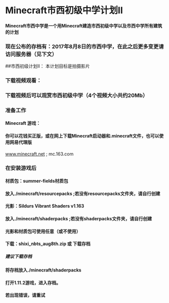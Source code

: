 # Minecraft市西初级中学计划II
#### Minecraft市西中学是一个用Minecraft建造市西初级中学以及市西中学所有建筑的计划
### 现在公布的存档有：2017年8月8日的市西中学，在此之后更多变更请访问服务器（见下文）
##市西初级计划II：
本计划目标是拍摄影片
### 下载视频观看：
### 下载视频后可以观赏市西初级中学（4个视频大小共约20Mb）
### 准备工作
#### Minecraft 游戏：
#### 你可以花钱买正版，或在网上下载Minecraft启动器和.minecraft文件，也可以使用网易代理版
www.minecraft.net ; mc.163.com
### 在安装游戏后
#### 材质包：summer-fields材质包
#### 放入./minecraft/resourcepacks ;若没有resourcepacks文件夹，请自行创建
#### 光影：Sildurs Vibrant Shaders v1.163
#### 放入./minecraft/shaderpacks ;若没有shaderpacks文件夹，请自行创建
#### 光影和材质包可使用任意（或不使用）
#### 下载：shixi_nbts_aug8th.zip 或 下载存档
##### 建议下载存档
#### 将存档放入./minecraft/shaderpacks
#### 打开1.11.2游戏，进入存档。
#### 若出现错误，请重试
